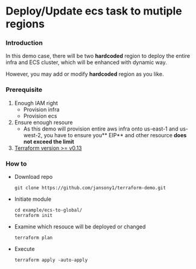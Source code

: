 # Deploy/Update ecs  task to mutiple regions

### Introduction

In this demo case, there will be two **hardcoded** region to deploy the entire infra and ECS cluster, which will be enhanced with dynamic way. 

However, you may add or modify **hardcoded** region as you like.

### Prerequisite

1. Enough IAM right 
   * Provision infra
   * Provision ecs
2. Ensure enough resoure 
   * As this demo will provision entire aws infra onto us-east-1 and us-west-2, you have to ensure you** EIP** and other resource **does not exceed the limit**
3. [Terraform version >= v0.13](https://www.terraform.io/downloads.html)



### How to

* Download repo

  ```
  git clone https://github.com/jansony1/terraform-demo.git
  ```

* Initiate module

  ```
  cd example/ecs-to-global/
  terraform init
  ```

* Examine which resouce will be deployed or changed

  ```
  terraform plan
  ```

* Execute 

  ```
  terraform apply -auto-apply
  ```

  


